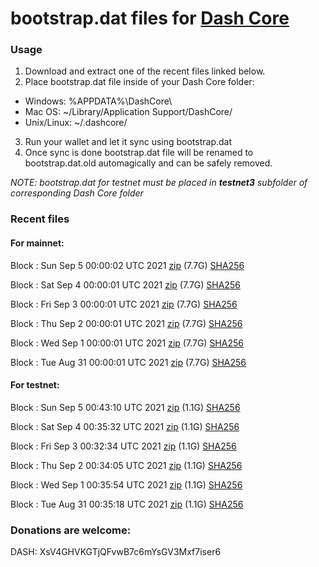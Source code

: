 # bootstrap.dat files for [Dash Core](https://github.com/dashpay/dash)

### Usage

1. Download and extract one of the recent files linked below.
2. Place bootstrap.dat file inside of your Dash Core folder:
 - Windows: %APPDATA%\DashCore\
 - Mac OS: ~/Library/Application Support/DashCore/
 - Unix/Linux: ~/.dashcore/
3. Run your wallet and let it sync using bootstrap.dat
4. Once sync is done bootstrap.dat file will be renamed to bootstrap.dat.old automagically and can be safely removed.

_NOTE: bootstrap.dat for testnet must be placed in **testnet3** subfolder of corresponding Dash Core folder_

### Recent files

#### For mainnet:

Block [](https://insight.dash.org/insight/block/): Sun Sep  5 00:00:02 UTC 2021 [zip](https://dash-bootstrap.ams3.digitaloceanspaces.com/mainnet/2021-09-05/bootstrap.dat.zip) (7.7G) [SHA256](https://dash-bootstrap.ams3.digitaloceanspaces.com/mainnet/2021-09-05/sha256.txt)

Block [](https://insight.dash.org/insight/block/): Sat Sep  4 00:00:01 UTC 2021 [zip](https://dash-bootstrap.ams3.digitaloceanspaces.com/mainnet/2021-09-04/bootstrap.dat.zip) (7.7G) [SHA256](https://dash-bootstrap.ams3.digitaloceanspaces.com/mainnet/2021-09-04/sha256.txt)

Block [](https://insight.dash.org/insight/block/): Fri Sep  3 00:00:01 UTC 2021 [zip](https://dash-bootstrap.ams3.digitaloceanspaces.com/mainnet/2021-09-03/bootstrap.dat.zip) (7.7G) [SHA256](https://dash-bootstrap.ams3.digitaloceanspaces.com/mainnet/2021-09-03/sha256.txt)

Block [](https://insight.dash.org/insight/block/): Thu Sep  2 00:00:01 UTC 2021 [zip](https://dash-bootstrap.ams3.digitaloceanspaces.com/mainnet/2021-09-02/bootstrap.dat.zip) (7.7G) [SHA256](https://dash-bootstrap.ams3.digitaloceanspaces.com/mainnet/2021-09-02/sha256.txt)

Block [](https://insight.dash.org/insight/block/): Wed Sep  1 00:00:01 UTC 2021 [zip](https://dash-bootstrap.ams3.digitaloceanspaces.com/mainnet/2021-09-01/bootstrap.dat.zip) (7.7G) [SHA256](https://dash-bootstrap.ams3.digitaloceanspaces.com/mainnet/2021-09-01/sha256.txt)

Block [](https://insight.dash.org/insight/block/): Tue Aug 31 00:00:01 UTC 2021 [zip](https://dash-bootstrap.ams3.digitaloceanspaces.com/mainnet/2021-08-31/bootstrap.dat.zip) (7.7G) [SHA256](https://dash-bootstrap.ams3.digitaloceanspaces.com/mainnet/2021-08-31/sha256.txt)


#### For testnet:

Block [](https://testnet-insight.dashevo.org/insight/block/): Sun Sep  5 00:43:10 UTC 2021 [zip](https://dash-bootstrap.ams3.digitaloceanspaces.com/testnet/2021-09-05/bootstrap.dat.zip) (1.1G) [SHA256](https://dash-bootstrap.ams3.digitaloceanspaces.com/testnet/2021-09-05/sha256.txt)

Block [](https://testnet-insight.dashevo.org/insight/block/): Sat Sep  4 00:35:32 UTC 2021 [zip](https://dash-bootstrap.ams3.digitaloceanspaces.com/testnet/2021-09-04/bootstrap.dat.zip) (1.1G) [SHA256](https://dash-bootstrap.ams3.digitaloceanspaces.com/testnet/2021-09-04/sha256.txt)

Block [](https://testnet-insight.dashevo.org/insight/block/): Fri Sep  3 00:32:34 UTC 2021 [zip](https://dash-bootstrap.ams3.digitaloceanspaces.com/testnet/2021-09-03/bootstrap.dat.zip) (1.1G) [SHA256](https://dash-bootstrap.ams3.digitaloceanspaces.com/testnet/2021-09-03/sha256.txt)

Block [](https://testnet-insight.dashevo.org/insight/block/): Thu Sep  2 00:34:05 UTC 2021 [zip](https://dash-bootstrap.ams3.digitaloceanspaces.com/testnet/2021-09-02/bootstrap.dat.zip) (1.1G) [SHA256](https://dash-bootstrap.ams3.digitaloceanspaces.com/testnet/2021-09-02/sha256.txt)

Block [](https://testnet-insight.dashevo.org/insight/block/): Wed Sep  1 00:35:54 UTC 2021 [zip](https://dash-bootstrap.ams3.digitaloceanspaces.com/testnet/2021-09-01/bootstrap.dat.zip) (1.1G) [SHA256](https://dash-bootstrap.ams3.digitaloceanspaces.com/testnet/2021-09-01/sha256.txt)

Block [](https://testnet-insight.dashevo.org/insight/block/): Tue Aug 31 00:35:18 UTC 2021 [zip](https://dash-bootstrap.ams3.digitaloceanspaces.com/testnet/2021-08-31/bootstrap.dat.zip) (1.1G) [SHA256](https://dash-bootstrap.ams3.digitaloceanspaces.com/testnet/2021-08-31/sha256.txt)


### Donations are welcome:

DASH: XsV4GHVKGTjQFvwB7c6mYsGV3Mxf7iser6
